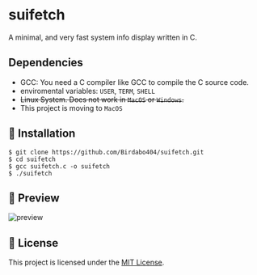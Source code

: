 # suifetch
A minimal, and very fast system info display written in C. 

## Dependencies
* GCC: You need a C compiler like GCC to compile the C source code.
* enviromental variables: `USER`, `TERM`, `SHELL`
* ~~Linux System. Does not work in `MacOS` or `Windows`.~~
* This project is moving to `MacOS`

## 🔧 Installation

```
$ git clone https://github.com/Birdabo404/suifetch.git
$ cd suifetch
$ gcc suifetch.c -o suifetch
$ ./suifetch
```
## 💾 Preview

![preview](https://i.imgur.com/yMPPBtk.png)

## 📜 License

This project is licensed under the [MIT License](https://opensource.org/license/mit/).
